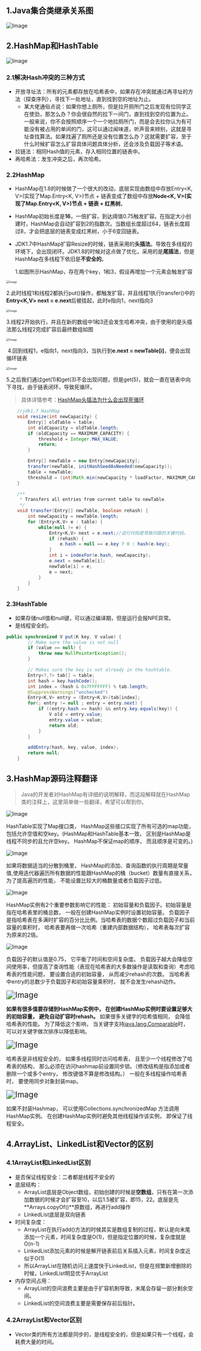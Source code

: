## 1.Java集合类继承关系图

![Image](../../pictures/basis/集合类继承关系图.png)

## 2.HashMap和HashTable

![Image](../../pictures/basis/HashMap结构.png)

### 2.1解决Hash冲突的三种方式

- 开放寻址法：所有的元素都存放在哈希表中，如果存在冲突就通过再寻址的方法（探查序列），寻找下一处地址，直到找到空的地址为止。
  - 某大佬通俗点说：如果你想上厕所，但是拉开厕所门之后发现有位同学正在使劲，那怎么办？你会很自然的拉下一间门，直到找到空的位置为止。一般来说，你不会按照顺序一个一个地拉厕所门，而是会去拉你认为有可能没有被占用的单间的门，这可以通过闻味道，听声音来辨别，这就是寻址查找算法。如果找遍了厕所还是没有位置怎么办？这就需要扩容，至于什么时候扩容怎么扩容具体问题具体分析，还会涉及负载因子等术语。
- 拉链法：相同Hash值的元素，存入相同位置的链表中。
- 再哈希法：发生冲突之后，再次哈希。

### 2.2HashMap

- HashMap在1.8的时候做了一个很大的改动，底层实现由数组中存放Entry<K, V>(实现了Map.Entry<K, V>)节点 + 链表变成了数组中存放**Node<K, V>(实现了Map.Entry<K, V>)节点 + 链表 + 红黑树**。

- HashMap初始长度是**16**，一倍扩容，到达阈值0.75触发扩容。在指定大小创建时，HashMap会自动扩容到2的指数次。当数组长度超过64，链表长度超过8，才会把底层的链表变成红黑树，小于6变回链表。

- JDK1.7中HashMap扩容Resize的时候，链表采用的**头插法**。导致在多线程的环境下，会出现闭环。JDK1.8的时候对这点做了优化，采用的是**尾插法**，但是HashMap在多线程下依旧是**不安全的**。

  ​	1.如图所示HashMap，存在两个key，1和3，假设再增加一个元素会触发扩容

<img src="../../pictures/basis/头插法1.png" alt="Image" style="zoom:50%;" />

​		2.此时线程1和线程2都执行put()操作，都触发扩容，并且线程1执行transfer()中的**Entry<K,V> next = e.next**后被挂起，此时e指向1，next指向3

<img src="../../pictures/basis/头插法2.png" alt="Image" style="zoom:50%;" />

​		3.线程2开始执行，并且在新的数组中1和3还会发生哈希冲突，由于使用的是头插法那么线程2完成扩容后最终数组如图

<img src="../../pictures/basis/头插法3.png" alt="Image" style="zoom:50%;" />

​		4.回到线程1，e指向1，next指向3，当执行到**e.next = newTable[i]**，便会出现循环链表

<img src="../../pictures/basis/头插法4.png" alt="Image" style="zoom:50%;" />

​		5.之后我们通过get(1)和get(3)不会出现问题，但是get(5)，就会一直在链表中向下寻找，由于链表闭环，导致死循环。

> 具体详情参考：[HashMap头插法为什么会出现死循环](https://blog.csdn.net/littlehaes/article/details/105241194)

```java
	//jdk1.7 HashMap
	void resize(int newCapacity) {
        Entry[] oldTable = table;
        int oldCapacity = oldTable.length;
        if (oldCapacity == MAXIMUM_CAPACITY) {
            threshold = Integer.MAX_VALUE;
            return;
        }

        Entry[] newTable = new Entry[newCapacity];
        transfer(newTable, initHashSeedAsNeeded(newCapacity));
        table = newTable;
        threshold = (int)Math.min(newCapacity * loadFactor, MAXIMUM_CAPACITY + 1);
    }

    /**
     * Transfers all entries from current table to newTable.
     */
    void transfer(Entry[] newTable, boolean rehash) {
        int newCapacity = newTable.length;
        for (Entry<K,V> e : table) {
            while(null != e) {
                Entry<K,V> next = e.next;//这行代码是导致问题的关键代码。
                if (rehash) {
                    e.hash = null == e.key ? 0 : hash(e.key);
                }
                int i = indexFor(e.hash, newCapacity);
                e.next = newTable[i];
                newTable[i] = e;
                e = next;
            }
        }
    }
```

### 2.3HashTable

- 如果存储null值和null键，可以通过编译期，但是运行会报NPE异常。
- 是线程安全的。

```java
public synchronized V put(K key, V value) {
        // Make sure the value is not null
        if (value == null) {
            throw new NullPointerException();
        }

        // Makes sure the key is not already in the hashtable.
        Entry<?,?> tab[] = table;
        int hash = key.hashCode();
        int index = (hash & 0x7FFFFFFF) % tab.length;
        @SuppressWarnings("unchecked")
        Entry<K,V> entry = (Entry<K,V>)tab[index];
        for(; entry != null ; entry = entry.next) {
            if ((entry.hash == hash) && entry.key.equals(key)) {
                V old = entry.value;
                entry.value = value;
                return old;
            }
        }

        addEntry(hash, key, value, index);
        return null;
    }
```

## 3.HashMap源码注释翻译

> Java的开发者对HashMap有详细的说明解释，而这段解释就在HashMap类的注释上，这里简单做一些翻译，希望可以帮到你。

![Image](../../pictures/basis/HashMap注释1.png)

HashTable实现了Map接口类， HashMap这些接口实现了所有可选的map功能， 包括允许空值和空key。(HashMap和HashTable基本一致， 区别是HashMap是线程不同步的且允许空key。 HashMap不保证map的顺序， 而且顺序是可变的。)

![Image](../../pictures/basis/HashMap注释2.png)

如果将数据适当的分散到桶里， HashMap的添加、查询函数的执行周期是常量值,使用迭代器遍历所有数据的性能跟HashMap的桶（bucket）数量有直接关系， 为了提高遍历的性能， 不能设置比较大的桶数量或者负载因子过低。

![Image](../../pictures/basis/HashMap注释3.png)

HashMap实例有2个重要参数影响它的性能： 初始容量和负载因子。初始容量是指在哈希表里的桶总数， 一般在创建HashMap实例时设置初始容量。 负载因子是指哈希表在多满时扩容的百分比比例。当哈希表的数据个数超过负载因子和当前容量的乘积时， 哈希表要再做一次哈希（重建内部数据结构）， 哈希表每次扩容为原来的2倍。

![Image](../../pictures/basis/HashMap注释4.png)

负载因子的默认值是0.75， 它平衡了时间和空间复杂度。 负载因子越大会降低空间使用率，但提高了查询性能（表现在哈希表的大多数操作是读取和查询）考虑哈希表的性能问题， 要设置合适的初始容量， 从而减少rehash的次数。 当哈希表中entry的总数少于负载因子和初始容量乘积时， 就不会发生rehash动作。

<img src="../../pictures/basis/HashMap注释5.png" alt="Image" style="zoom:150%;" />

**如果有很多值要存储到HashMap实例中， 在创建HashMap实例时要设置足够大的初始容量， 避免自动扩容时rehash。** 如果很多关键字的哈希值相同， 会降低哈希表的性能。 为了降低这个影响， 当关键字支持[java.lang.Comparable](http://www.grepcode.com/file/repository.grepcode.com/java/root/jdk/openjdk/8u40-b25/java/lang/Comparable.java#Comparable)时， 可以对关键字做次排序以降低影响。

<img src="../../pictures/basis/HashMap注释6.png" alt="Image" style="zoom:150%;" />

哈希表是非线程安全的， 如果多线程同时访问哈希表， 且至少一个线程修改了哈希表的结构， 那么必须在访问hashmap前设置同步锁。（修改结构是指添加或者删除一个或多个entry， 修改键值不算是修改结构。） 一般在多线程操作哈希表时， 要使用同步对象封装map。

<img src="../../pictures/basis/HashMap注释7.png" alt="Image" style="zoom:150%;" />

如果不封装Hashmap， 可以使用Collections.synchronizedMap 方法调用HashMap实例。 在创建HashMap实例时避免其他线程操作该实例， 即保证了线程安全。

## 4.ArrayList、LinkedList和Vector的区别

### 4.1ArrayList和LinkedList区别

- 是否保证线程安全：二者都是线程不安全的
- 底层结构：
  - ArrayList底层是Object数组，初始创建的时候是**空数组**，只有在第一次添加数据的时候才会扩容至10，以后1.5被扩容，即15，22。底层是先**Arrays.copyOf()**原数组，再进行add操作
  - LinkedList底层是双向链表
- 时间复杂度：
  - ArrayList在执行add()方法的时候其实是数组复制的过程，默认是向末尾添加一个元素，时间复杂度是O(1)，但是指定位置的时候，复杂度就是O(n-1)
  - LinkedList添加元素的时候是解开链表前后关系插入元素，时间复杂度近似于O(1)
  - 所以ArrayList在随机访问上速度快于LinkedList，但是在频繁新增删除的时候，LinkedList明显优于ArrayList
- 内存空间占用：
  - ArrayList的空间浪费主要是由于扩容机制导致，末尾会存留一部分剩余空间。
  - LinkedList的空间浪费主要是需要保存前后指针。

### 4.2ArrayList和Vector区别

- Vector类的所有方法都是同步的，是线程安全的，但是如果只有一个线程，会耗费大量的时间。

